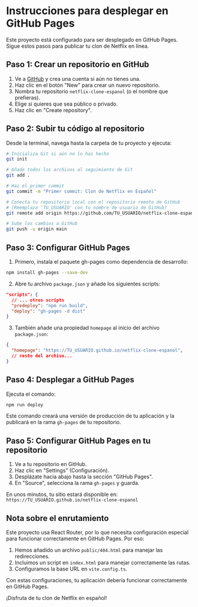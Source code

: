 
# Instrucciones para desplegar en GitHub Pages

Este proyecto está configurado para ser desplegado en GitHub Pages. Sigue estos pasos para publicar tu clon de Netflix en línea.

## Paso 1: Crear un repositorio en GitHub

1. Ve a [GitHub](https://github.com/) y crea una cuenta si aún no tienes una.
2. Haz clic en el botón "New" para crear un nuevo repositorio.
3. Nombra tu repositorio `netflix-clone-espanol` (o el nombre que prefieras).
4. Elige si quieres que sea público o privado.
5. Haz clic en "Create repository".

## Paso 2: Subir tu código al repositorio

Desde la terminal, navega hasta la carpeta de tu proyecto y ejecuta:

```bash
# Inicializa Git si aún no lo has hecho
git init

# Añade todos los archivos al seguimiento de Git
git add .

# Haz el primer commit
git commit -m "Primer commit: Clon de Netflix en Español"

# Conecta tu repositorio local con el repositorio remoto de GitHub
# (Reemplaza 'TU_USUARIO' con tu nombre de usuario de GitHub)
git remote add origin https://github.com/TU_USUARIO/netflix-clone-espanol.git

# Sube los cambios a GitHub
git push -u origin main
```

## Paso 3: Configurar GitHub Pages

1. Primero, instala el paquete gh-pages como dependencia de desarrollo:

```bash
npm install gh-pages --save-dev
```

2. Abre tu archivo `package.json` y añade los siguientes scripts:

```json
"scripts": {
  // ... otros scripts
  "predeploy": "npm run build",
  "deploy": "gh-pages -d dist"
}
```

3. También añade una propiedad `homepage` al inicio del archivo `package.json`:

```json
{
  "homepage": "https://TU_USUARIO.github.io/netflix-clone-espanol",
  // resto del archivo...
}
```

## Paso 4: Desplegar a GitHub Pages

Ejecuta el comando:

```bash
npm run deploy
```

Este comando creará una versión de producción de tu aplicación y la publicará en la rama `gh-pages` de tu repositorio.

## Paso 5: Configurar GitHub Pages en tu repositorio

1. Ve a tu repositorio en GitHub.
2. Haz clic en "Settings" (Configuración).
3. Desplázate hacia abajo hasta la sección "GitHub Pages".
4. En "Source", selecciona la rama `gh-pages` y guarda.

En unos minutos, tu sitio estará disponible en:
`https://TU_USUARIO.github.io/netflix-clone-espanol`

## Nota sobre el enrutamiento

Este proyecto usa React Router, por lo que necesita configuración especial para funcionar correctamente en GitHub Pages. Por eso:

1. Hemos añadido un archivo `public/404.html` para manejar las redirecciones.
2. Incluimos un script en `index.html` para manejar correctamente las rutas.
3. Configuramos la base URL en `vite.config.ts`.

Con estas configuraciones, tu aplicación debería funcionar correctamente en GitHub Pages.

¡Disfruta de tu clon de Netflix en español!

